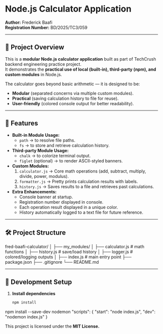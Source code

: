 # Node.js Calculator Application

**Author:** Frederick Baafi  
**Registration Number:** BD/2025/TC3/059  

---

## 📌 Project Overview
This is a **modular Node.js calculator application** built as part of TechCrush backend engineering practice project.  
It demonstrates the **practical use of local (built-in), third-party (npm), and custom modules** in Node.js.  

The calculator goes beyond basic arithmetic — it is designed to be: 
- **Modular** (separated concerns via multiple custom modules).  
- **Practical** (saving calculation history to file for reuse).  
- **User-friendly** (colored console output for better readability).  

---

## 🎯 Features
- **Built-in Module Usage:**
  - `path` → to resolve file paths.
  - `fs` → to store and retrieve calculation history.
- **Third-party Module Usage:**
  - `chalk` → to colorize terminal output.
  - `figlet` (optional) → to render ASCII-styled banners.
- **Custom Modules:**
  1. `calculator.js` → Core math operations (add, subtract, multiply, divide, power, modulus).
  2. `formatter.js` → Pretty prints calculation results with labels.
  3. `history.js` → Saves results to a file and retrieves past calculations.
- **Extra Enhancements:**
  - Console banner at startup.
  - Registration number displayed in console.
  - Each operation result displayed in a unique color.
  - History automatically logged to a text file for future reference.

---

## 🛠️ Project Structure
fred-baafi-calculator/
│
├── my_modules/
│   ├── calculator.js   # math functions
│   ├── history.js      # save/load history
│   ├── logger.js       # colored/logging outputs
│
├── index.js              # main entry point
├── package.json
├── .gitignore
└── README.md


---

## 🔧 Development Setup

1. **Install dependencies**
   ```bash
   npm install

npm install --save-dev nodemon
"scripts": {
  "start": "node index.js",
  "dev": "nodemon index.js"
}

This project is licensed under the **MIT License.**